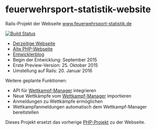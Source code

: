 # feuerwehrsport-statistik-website
Rails-Projekt der Webseite www.feuerwehrsport-statistik.de

[![Build Status](https://travis-ci.org/Feuerwehrsport/feuerwehrsport-statistik-website.svg?branch=master)](https://travis-ci.org/Feuerwehrsport/feuerwehrsport-statistik-website)

* [Derzeitige Webseite](https://www.feuerwehrsport-statistik.de/)
* [Alte PHP-Webseite](http://alt.feuerwehrsport-statistik.de/)
* [Entwicklerblog](http://www.georf.de/)
* Begin der Entwicklung: September 2015
* Erste Preview-Version: 25. Oktober 2015
* Umstellung auf Rails: 20. Januar 2016

Weitere geplante Funktionen:
* API für [Wettkampf-Manager](https://github.com/Feuerwehrsport/wettkampf-manager) integrieren
* Neue Wettkämpfe vom [Wettkampf-Manager](https://github.com/Feuerwehrsport/wettkampf-manager) importieren
* Anmeldungen zu Wettkämpfe ermöglichen
* Wettkampfanmeldungen automatisch dem Wettkampf-Manager bereitstellen

Dieses Projekt ersetzt das vorherige [PHP-Projekt](https://github.com/georf/feuerwehrsport-statistik) zu der Webseite.
